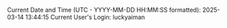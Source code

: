 Current Date and Time (UTC - YYYY-MM-DD HH:MM:SS formatted): 2025-03-14 13:44:15
Current User's Login: luckyaiman
